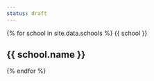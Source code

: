 ```yaml
---
status: draft
---
```


{% for school in site.data.schools %}
  {{ school }}
  <h2>{{ school.name }}</h2>
{% endfor %}

